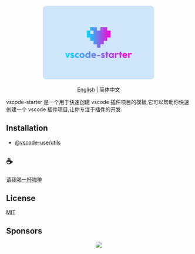 <p align="center">
<img height="200" src="./assets/kv.png" alt="vscode-starter">
</p>
<p align="center"> <a href="./README.md">English</a> | 简体中文</p>

vscode-starter 是一个用于快速创建 vscode 插件项目的模板,它可以帮助你快速创建一个 vscode 插件项目,让你专注于插件的开发.

## Installation

- [@vscode-use/utils](https://github.com/vscode-use/utils)

## :coffee:

[请我喝一杯咖啡](https://github.com/Simon-He95/sponsor)

## License

[MIT](./license)

## Sponsors

<p align="center">
  <a href="https://cdn.jsdelivr.net/gh/Simon-He95/sponsor/sponsors.svg">
    <img src="https://cdn.jsdelivr.net/gh/Simon-He95/sponsor/sponsors.png"/>
  </a>
</p>
